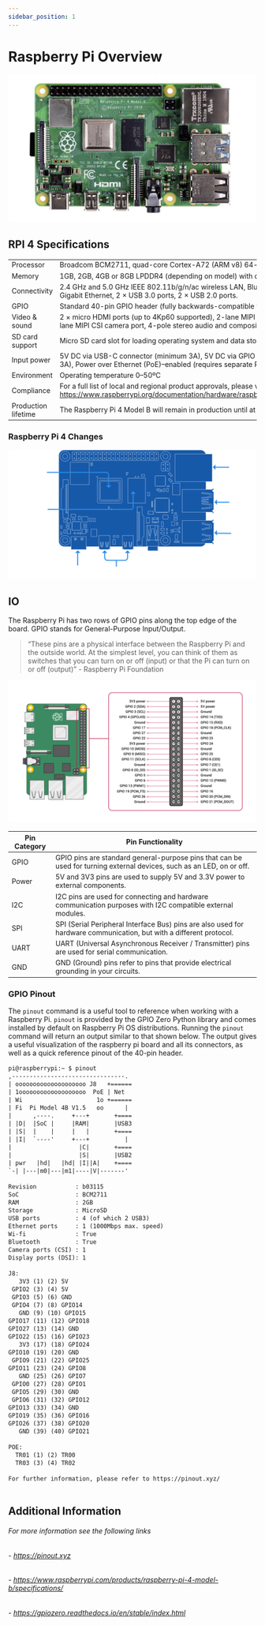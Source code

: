 ```yaml
---  
sidebar_position: 1
---  
```

# Raspberry Pi Overview
![alt](./img/raspberrypi.jpg)

##  RPI 4 Specifications

|      |  |
| ----------- | ----------- |
| Processor      | Broadcom BCM2711, quad-core Cortex-A72 (ARM v8) 64-bit SoC @ 1.5GHz       |
| Memory   | 1GB, 2GB, 4GB or 8GB LPDDR4 (depending on model) with on-die ECC        |
| Connectivity | 2.4 GHz and 5.0 GHz IEEE 802.11b/g/n/ac wireless LAN, Bluetooth 5.0, BLE Gigabit Ethernet, 2 × USB 3.0 ports, 2 × USB 2.0 ports.|
| GPIO | Standard 40-pin GPIO header (fully backwards-compatible with previous boards) |
| Video & sound | 2 × micro HDMI ports (up to 4Kp60 supported), 2-lane MIPI DSI display port, 2-lane MIPI CSI camera port, 4-pole stereo audio and composite video port |
| SD card support | Micro SD card slot for loading operating system and data storage|
| Input power | 5V DC via USB-C connector (minimum 3A), 5V DC via GPIO header (minimum 3A), Power over Ethernet (PoE)–enabled (requires separate PoE HAT) |
| Environment | Operating temperature 0–50ºC |
| Compliance | For a full list of local and regional product approvals, please visit https://www.raspberrypi.org/documentation/hardware/raspberrypi/conformity.md |
| Production lifetime | The Raspberry Pi 4 Model B will remain in production until at least January 2026. |

### Raspberry Pi 4 Changes

![alt](./img/blueprint.svg)

## IO
The Raspberry Pi has two rows of GPIO pins along the top edge of the board. GPIO stands for General-Purpose Input/Output.
> “These pins are a physical interface between the Raspberry Pi and the outside world. At the simplest level, you can think of them as switches that you can turn on or off (input) or that the Pi can turn on or off (output)” - Raspberry Pi Foundation

![alt](./img/gpiopinout.webp)

|  Pin Category | Pin Functionality |
| ----------- | ----------- |
| GPIO | GPIO pins are standard general-purpose pins that can be used for turning external devices, such as an LED, on or off. |
| Power | 5V and 3V3 pins are used to supply 5V and 3.3V power to external components. |
| I2C | I2C pins are used for connecting and hardware communication purposes with I2C compatible external modules. |
| SPI | SPI (Serial Peripheral Interface Bus) pins are also used for hardware communication, but with a different protocol. |
| UART | UART (Universal Asynchronous Receiver / Transmitter) pins are used for serial communication. |
| GND | GND (Ground) pins refer to pins that provide electrical grounding in your circuits. |

### GPIO Pinout
The `pinout` command is a useful tool to reference when working with a Raspberry Pi. `pinout` is provided by the GPIO Zero Python library and comes installed by default on Raspberry Pi OS distributions. Running the `pinout` command will return an output similar to that shown below. The output gives a useful visualization of the raspberry pi board and all its connectors, as well as a quick reference pinout of the 40-pin header.
```Palenight  
pi@raspberrypi:~ $ pinout  
,--------------------------------.  
| oooooooooooooooooooo J8   +======  
| 1ooooooooooooooooooo  PoE | Net  
| Wi                     1o +======  
| Fi  Pi Model 4B V1.5   oo      |  
|      ,----.     +---+       +====  
| |D|  |SoC |     |RAM|       |USB3  
| |S|  |    |     |   |       +====  
| |I|  `----'     +---+          |  
|                   |C|       +====  
|                   |S|       |USB2  
| pwr   |hd|   |hd| |I||A|    +====  
`-| |---|m0|---|m1|----|V|-------'  
  
Revision           : b03115  
SoC                : BCM2711  
RAM                : 2GB  
Storage            : MicroSD  
USB ports          : 4 (of which 2 USB3)  
Ethernet ports     : 1 (1000Mbps max. speed)  
Wi-fi              : True  
Bluetooth          : True  
Camera ports (CSI) : 1  
Display ports (DSI): 1  
  
J8:  
   3V3 (1) (2) 5V  
 GPIO2 (3) (4) 5V  
 GPIO3 (5) (6) GND  
 GPIO4 (7) (8) GPIO14  
   GND (9) (10) GPIO15  
GPIO17 (11) (12) GPIO18  
GPIO27 (13) (14) GND  
GPIO22 (15) (16) GPIO23  
   3V3 (17) (18) GPIO24  
GPIO10 (19) (20) GND  
 GPIO9 (21) (22) GPIO25  
GPIO11 (23) (24) GPIO8  
   GND (25) (26) GPIO7  
 GPIO0 (27) (28) GPIO1  
 GPIO5 (29) (30) GND  
 GPIO6 (31) (32) GPIO12  
GPIO13 (33) (34) GND  
GPIO19 (35) (36) GPIO16  
GPIO26 (37) (38) GPIO20  
   GND (39) (40) GPIO21  
  
POE:  
  TR01 (1) (2) TR00  
  TR03 (3) (4) TR02  
  
For further information, please refer to https://pinout.xyz/  
  
```
## Additional Information
###### For more information see the following links
###### - https://pinout.xyz
###### - https://www.raspberrypi.com/products/raspberry-pi-4-model-b/specifications/
###### - https://gpiozero.readthedocs.io/en/stable/index.html
